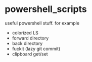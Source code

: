 powershell_scripts
==================

useful powershell stuff. for example

- colorized LS
- forward directory
- back directory
- fuckit (lazy git commit)
- clipboard get/set
